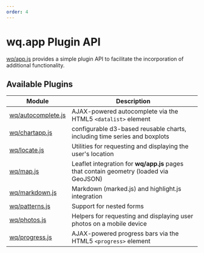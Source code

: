 ```yaml
---
order: 4
---
```


wq.app Plugin API
=================

[wq/app.js] provides a simple plugin API to facilitate the incorporation of additional functionality.

## Available Plugins

| Module | Description |
|--------|-------------|
| [wq/autocomplete.js] | AJAX-powered autocomplete via the HTML5 `<datalist>` element |
| [wq/chartapp.js] | configurable d3-based reusable charts, including time series and boxplots |
| [wq/locate.js] | Utilities for requesting and displaying the user's location |
| [wq/map.js] | Leaflet integration for **wq/app.js** pages that contain geometry (loaded via GeoJSON) |
| [wq/markdown.js] | Markdown (marked.js) and highlight.js integration |
| [wq/patterns.js] | Support for nested forms |
| [wq/photos.js] | Helpers for requesting and displaying user photos on a mobile device |
| [wq/progress.js] | AJAX-powered progress bars via the HTML5 `<progress>` element |

[wq/app.js]: https://wq.io/docs/app-js

[wq/autocomplete.js]: https://wq.io/docs/autocomplete-js
[wq/chartapp.js]: https://wq.io/docs/chartapp-js
[wq/locate.js]: https://wq.io/docs/locate-js
[wq/map.js]: https://wq.io/docs/map-js
[wq/markdown.js]: https://wq.io/docs/markdown-js
[wq/patterns.js]: https://wq.io/docs/progress-js
[wq/photos.js]: https://wq.io/docs/photos-js
[wq/progress.js]: https://wq.io/docs/progress-js
